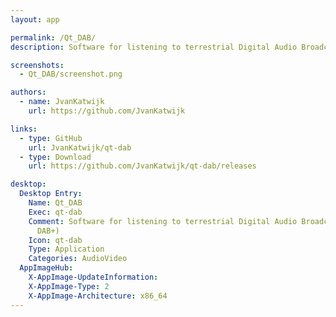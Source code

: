 ```yaml
---
layout: app

permalink: /Qt_DAB/
description: Software for listening to terrestrial Digital Audio Broadcasting (DAB and DAB+)

screenshots:
  - Qt_DAB/screenshot.png

authors:
  - name: JvanKatwijk
    url: https://github.com/JvanKatwijk

links:
  - type: GitHub
    url: JvanKatwijk/qt-dab
  - type: Download
    url: https://github.com/JvanKatwijk/qt-dab/releases

desktop:
  Desktop Entry:
    Name: Qt_DAB
    Exec: qt-dab
    Comment: Software for listening to terrestrial Digital Audio Broadcasting (DAB and
      DAB+)
    Icon: qt-dab
    Type: Application
    Categories: AudioVideo
  AppImageHub:
    X-AppImage-UpdateInformation: 
    X-AppImage-Type: 2
    X-AppImage-Architecture: x86_64
---
```

